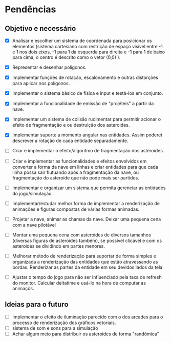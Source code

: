 # Pendências

## Objetivo e necessário

- [X] Analisar e escolher um sistema de coordenada para posicionar os elementos (sistema cartesiano com restrição de espaço visível entre -1 e 1 nos dois eixos, -1 para 1 da esquerda para direita e -1 para 1 de baixo para cima, o centro é descrito como o vetor (0,0) ).
- [X] Representar e desenhar polígonos.
- [X] Implementar funções de rotação, escalonamento e outras distorções para aplicar nos polígonos.
- [X] Implementar o sistema básico de física e input e testá-los em conjunto.
- [X] Implementar a funcionalidade de emissão de "projéteis" a partir da nave.
- [X] Implementar um sistema de colisão rudimentar para permitir acionar o efeito de fragmentação e ou destruição dos asteroides.
- [X] Implementar suporte a momento angular nas entidades. Assim poderei descrever a rotação de cada entidade separadamente.
- [ ] Criar e implementar o efeito/algoritmo de fragmentação dos asteroides.
- [ ] Criar e implementar as funcionalidades e efeitos envolvidos em converter a forma da nave em linhas e criar entidades para que cada linha possa sair flutuando após a fragmentação da nave, ou fragmentação do asteroide que não pode mais ser partidos.  
- [ ] Implementar e organizar um sistema que permita gerenciar as entidades do jogo/simulação.
- [ ] Implementar/estudar melhor forma de implementar a renderização de animações e figuras compostas de várias formas animadas.
- [ ] Projetar a nave, animar as chamas da nave. Deixar uma pequena cena com a nave pilotável
- [ ] Montar uma pequena cena com  asteroides de diversos tamanhos (diversas figuras de asteroides também), se possível clicável e com os asteroides se dividindo em partes menores.
- [ ] Melhorar método de renderização para suportar de forma simples e organizada a renderização das entidades que estão atravessando as bordas. Renderizar as partes da entidade em seu devidos lados da tela.
- [ ] Ajustar o tempo do jogo para não ser influenciado pela taxa de refresh do monitor. Calcular deltatime e usá-lo na hora de computar as animaçõs.


## Ideias para o futuro

- [ ] Implementar o efeito de iluminação parecido com o dos arcades para o processo de renderização dos gráficos vetoriais.
- [ ] sistema de som e sons para a simulação
- [ ] Achar algum meio para distribuir os asteroides de forma "randômica"
